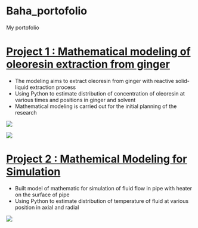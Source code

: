 # Baha_portofolio
My portofolio

# [Project 1 : Mathematical modeling of oleoresin extraction from ginger](https://github.com/bahategar/Prasimulation-For-Oleorecin-Extraction-From-Ginger)
* The modeling aims to extract oleoresin from ginger with reactive solid-liquid extraction process
* Using Python to estimate distribution of concentration of oleoresin at various times and positions in ginger and solvent
* Mathematical modeling is carried out for the initial planning of the research

![](https://github.com/bahategar/Prasimulation-For-Oleorecin-Extraction-From-Ginger/blob/main/Figure%201.png)

![](https://github.com/bahategar/Prasimulation-For-Oleorecin-Extraction-From-Ginger/blob/main/Figure%202.png)

# [Project 2 : Mathemical Modeling for Simulation]()
* Built model of mathematic for simulation of fluid flow in pipe with heater on the surface of pipe
* Using Python to estimate distribution of temperature of fluid at various position in axial and radial


![](https://github.com/bahategar/Simulation_fluid-flow-with-heater-on-the-surface/blob/main/Figure%202.png)

